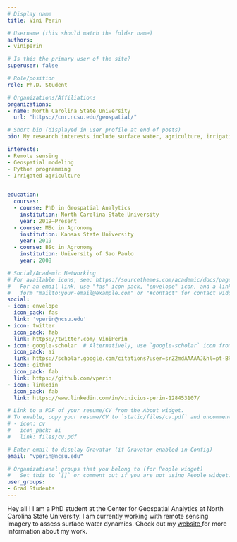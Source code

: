 ```yaml
---
# Display name
title: Vini Perin

# Username (this should match the folder name)
authors:
- viniperin

# Is this the primary user of the site?
superuser: false

# Role/position
role: Ph.D. Student

# Organizations/Affiliations
organizations:
- name: North Carolina State University
  url: "https://cnr.ncsu.edu/geospatial/"

# Short bio (displayed in user profile at end of posts)
bio: My research interests include surface water, agriculture, irrigation, remote sensing and hydrological modeling.

interests:
- Remote sensing
- Geospatial modeling
- Python programming
- Irrigated agriculture
  

education:
  courses:
  - course: PhD in Geospatial Analytics 
    institution: North Carolina State University
    year: 2019–Present
  - course: MSc in Agronomy
    institution: Kansas State University
    year: 2019
  - course: BSc in Agronomy
    institution: University of Sao Paulo
    year: 2008

# Social/Academic Networking
# For available icons, see: https://sourcethemes.com/academic/docs/page-builder/#icons
#   For an email link, use "fas" icon pack, "envelope" icon, and a link in the
#   form "mailto:your-email@example.com" or "#contact" for contact widget.
social:
- icon: envelope
  icon_pack: fas
  link: 'vperin@ncsu.edu'
- icon: twitter
  icon_pack: fab
  link: https://twitter.com/_ViniPerin_
- icon: google-scholar  # Alternatively, use `google-scholar` icon from `ai` icon pack
  icon_pack: ai
  link: https://scholar.google.com/citations?user=srZ2mdAAAAAJ&hl=pt-BR
- icon: github
  icon_pack: fab
  link: https://github.com/vperin
- icon: linkedin
  icon_pack: fab
  link: https://www.linkedin.com/in/vinicius-perin-128453107/

# Link to a PDF of your resume/CV from the About widget.
# To enable, copy your resume/CV to `static/files/cv.pdf` and uncomment the lines below.
# - icon: cv
#   icon_pack: ai
#   link: files/cv.pdf

# Enter email to display Gravatar (if Gravatar enabled in Config)
email: "vperin@ncsu.edu"

# Organizational groups that you belong to (for People widget)
#   Set this to `[]` or comment out if you are not using People widget.
user_groups:
- Grad Students
---
```


Hey all ! I am a PhD student at the Center for Geospatial Analytics at North Carolina State University. I am currently working with remote sensing imagery to assess surface water dynamics. Check out my <a href = "https://scholar.google.com/citations?user=srZ2mdAAAAAJ&hl=pt-BR"> website </a> for more information about my work.